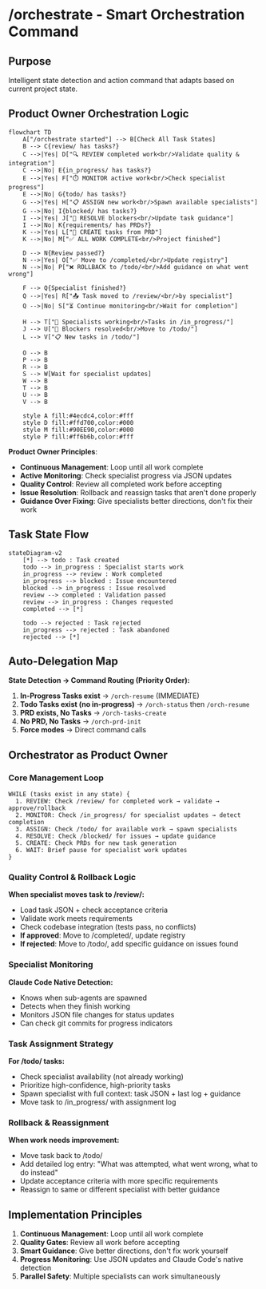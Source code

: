 # /orchestrate - Smart Orchestration Command

## Purpose
Intelligent state detection and action command that adapts based on current project state.

## Product Owner Orchestration Logic

```mermaid
flowchart TD
    A["/orchestrate started"] --> B[Check All Task States]
    B --> C{review/ has tasks?}
    C -->|Yes| D["🔍 REVIEW completed work<br/>Validate quality & integration"]
    C -->|No| E{in_progress/ has tasks?}
    E -->|Yes| F["⏱️ MONITOR active work<br/>Check specialist progress"]
    E -->|No| G{todo/ has tasks?}
    G -->|Yes| H["📋 ASSIGN new work<br/>Spawn available specialists"]
    G -->|No| I{blocked/ has tasks?}
    I -->|Yes| J["🚫 RESOLVE blockers<br/>Update task guidance"]
    I -->|No| K{requirements/ has PRDs?}
    K -->|Yes| L["📝 CREATE tasks from PRD"]
    K -->|No| M["✅ ALL WORK COMPLETE<br/>Project finished"]
    
    D --> N{Review passed?}
    N -->|Yes| O["✅ Move to /completed/<br/>Update registry"]
    N -->|No| P["❌ ROLLBACK to /todo/<br/>Add guidance on what went wrong"]
    
    F --> Q{Specialist finished?}
    Q -->|Yes| R["📤 Task moved to /review/<br/>by specialist"]
    Q -->|No| S["⏳ Continue monitoring<br/>Wait for completion"]
    
    H --> T["👥 Specialists working<br/>Tasks in /in_progress/"]
    J --> U["🔧 Blockers resolved<br/>Move to /todo/"]
    L --> V["📋 New tasks in /todo/"]
    
    O --> B
    P --> B  
    R --> B
    S --> W[Wait for specialist updates]
    W --> B
    T --> B
    U --> B
    V --> B
    
    style A fill:#4ecdc4,color:#fff
    style D fill:#ffd700,color:#000
    style M fill:#90EE90,color:#000
    style P fill:#ff6b6b,color:#fff
```

**Product Owner Principles**:
- **Continuous Management**: Loop until all work complete
- **Active Monitoring**: Check specialist progress via JSON updates
- **Quality Control**: Review all completed work before accepting
- **Issue Resolution**: Rollback and reassign tasks that aren't done properly
- **Guidance Over Fixing**: Give specialists better directions, don't fix their work

## Task State Flow

```mermaid
stateDiagram-v2
    [*] --> todo : Task created
    todo --> in_progress : Specialist starts work
    in_progress --> review : Work completed
    in_progress --> blocked : Issue encountered
    blocked --> in_progress : Issue resolved
    review --> completed : Validation passed
    review --> in_progress : Changes requested
    completed --> [*]
    
    todo --> rejected : Task rejected
    in_progress --> rejected : Task abandoned
    rejected --> [*]
```

## Auto-Delegation Map
**State Detection → Command Routing (Priority Order):**
1. **In-Progress Tasks exist** → `/orch-resume` (IMMEDIATE)
2. **Todo Tasks exist (no in-progress)** → `/orch-status` then `/orch-resume`
3. **PRD exists, No Tasks** → `/orch-tasks-create` 
4. **No PRD, No Tasks** → `/orch-prd-init`
5. **Force modes** → Direct command calls

## Orchestrator as Product Owner

### Core Management Loop
```
WHILE (tasks exist in any state) {
  1. REVIEW: Check /review/ for completed work → validate → approve/rollback
  2. MONITOR: Check /in_progress/ for specialist updates → detect completion
  3. ASSIGN: Check /todo/ for available work → spawn specialists
  4. RESOLVE: Check /blocked/ for issues → update guidance
  5. CREATE: Check PRDs for new task generation
  6. WAIT: Brief pause for specialist work updates
}
```

### Quality Control & Rollback Logic
**When specialist moves task to /review/:**
- Load task JSON + check acceptance criteria
- Validate work meets requirements
- Check codebase integration (tests pass, no conflicts)
- **If approved**: Move to /completed/, update registry
- **If rejected**: Move to /todo/, add specific guidance on issues found

### Specialist Monitoring
**Claude Code Native Detection:**
- Knows when sub-agents are spawned
- Detects when they finish working
- Monitors JSON file changes for status updates
- Can check git commits for progress indicators

### Task Assignment Strategy
**For /todo/ tasks:**
- Check specialist availability (not already working)
- Prioritize high-confidence, high-priority tasks
- Spawn specialist with full context: task JSON + last log + guidance
- Move task to /in_progress/ with assignment log

### Rollback & Reassignment
**When work needs improvement:**
- Move task back to /todo/ 
- Add detailed log entry: "What was attempted, what went wrong, what to do instead"
- Update acceptance criteria with more specific requirements
- Reassign to same or different specialist with better guidance

## Implementation Principles
1. **Continuous Management**: Loop until all work complete
2. **Quality Gates**: Review all work before accepting
3. **Smart Guidance**: Give better directions, don't fix work yourself
4. **Progress Monitoring**: Use JSON updates and Claude Code's native detection
5. **Parallel Safety**: Multiple specialists can work simultaneously